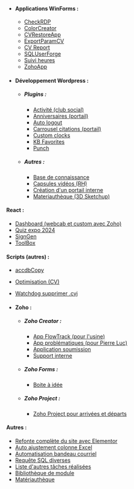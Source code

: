 - #### **Applications WinForms** :
  - [CheckRDP](Custom%20app/CheckRDP.md)
  - [ColorCreator](Custom%20app/ColorCreator.md)
  - [CVRestoreApp](Custom%20app/CVRestoreApp.md)
  - [ExportParamCV](Custom%20app/ExportParamCV.md)
  - [CV Report](Custom%20app/CV%20Report.md)
  - [SQLUserForge](Custom%20app/SQLUserForge.md)
  - [Suivi heures](Custom%20app/Suivi%20heures.md)
  - [ZohoApp](Custom%20app/ZohoApp.md)

- #### **Développement Wordpress** :
  - ##### **Plugins** :
    - [Activité (club social)](Portail%20interne/Plugins%20pour%20portail/Activité%20(club%20social).md)
    - [Anniversaires (portail)](Portail%20interne/Plugins%20pour%20portail/Anniversaires%20(portail).md)
    - [Auto logout](Portail%20interne/Plugins%20pour%20portail/Auto%20logout.md)
    - [Carrousel citations (portail)](Portail%20interne/Plugins%20pour%20portail/Carrousel%20citations%20(portail).md)
    - [Custom clocks](Portail%20interne/Plugins%20pour%20portail/Custom%20clocks.md)
    - [KB Favorites](Portail%20interne/Plugins%20pour%20portail/KB%20Favorites.md)
    - [Punch](Punch.md)
  - ##### **Autres** :
    - [Base de connaissance](Portail%20interne/Base%20de%20connaissance.md)
    - [Capsules vidéos (RH)](Portail%20interne/Capsules%20vidéos%20(RH).md)
    - [Création d'un portail interne](Portail%20interne/Création%20d'un%20portail%20interne.md)
    - [Materiauthèque (3D Sketchup)](Portail%20interne/Materiauthèque%20(3D%20Sketchup).md)

#### React :
- [Dashboard (webcab et custom avec Zoho)](React/Dashboard%20(webcab%20et%20custom%20avec%20Zoho).md)
- [Quiz expo 2024](React/Quiz%20expo%202024.md)
- [SignGen](React/SignGen.md)
- [ToolBox](React/ToolBox.md)

#### Scripts (autres) :
- [accdbCopy](Scripts/accdbCopy.md)
- [Optimisation (CV)](Scripts/Optimisation%20(CV).md)
- [Watchdog supprimer .cvj](Scripts/Watchdog%20supprimer%20.cvj.md)

- #### **Zoho** :
  - ##### **Zoho Creator** :
    - [App FlowTrack (pour l'usine)](Zoho/App%20FlowTrack%20(pour%20l'usine).md)
    - [App problématiques (pour Pierre Luc)](Zoho/App%20problématiques%20(pour%20Pierre%20Luc).md)
    - [Application soumission](Zoho/Application%20soumission.md)
    - [Support interne](Zoho/Support%20interne.md)
  - ##### **Zoho Forms** :
    - [Boite à idée](Zoho/Boite%20à%20idée.md)
  - ##### **Zoho Project** :
    - [Zoho Project pour arrivées et départs](Zoho/Zoho%20Project%20pour%20arrivées%20et%20départs.md)

#### Autres :
- [Refonte complète du site avec Elementor](Site%20web%20RL/Refonte%20complète%20du%20site%20avec%20Elementor.md)
- [Auto ajustement colonne Excel](Divers/Auto%20ajustement%20colonne%20Excel.md)
- [Automatisation bandeau courriel](Divers/Automatisation%20bandeau%20courriel.md)
- [Requête SQL diverses](Divers/Requête%20SQL%20diverses.md)
- [Liste d'autres tâches réalisées](Non%20dev/Liste%20d'autres%20tâches%20réalisées.md)
- [Bibliothèque de module](Sketchup/Bibliothèque%20de%20module.md)
- [Matériauthèque](Sketchup/Matériauthèque.md)
